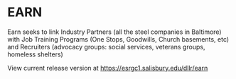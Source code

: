 EARN
====

Earn seeks to link Industry Partners (all the steel companies in Baltimore) with Job Training Programs (One Stops, Goodwills, Church basements, etc) and Recruiters (advocacy groups: social services, veterans groups, homeless shelters)

View current release version at https://esrgc1.salisbury.edu/dllr/earn
